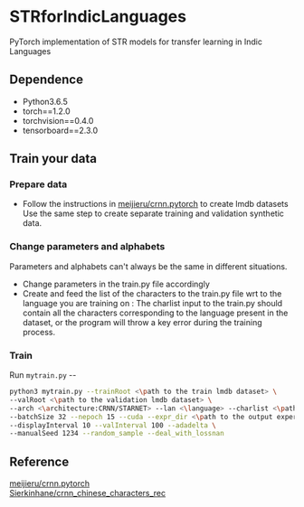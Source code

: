 # STRforIndicLanguages
PyTorch implementation of STR models for transfer learning in Indic Languages

## Dependence

- Python3.6.5
- torch==1.2.0
- torchvision==0.4.0
- tensorboard==2.3.0

## Train your data

### Prepare data

- Follow the instructions in [meijieru/crnn.pytorch](<https://github.com/meijieru/crnn.pytorch>) to create lmdb datasets
	Use the same step to create separate training and validation synthetic data.

### Change parameters and alphabets

Parameters and alphabets can't always be the same in different situations. 

- Change parameters in the train.py file accordingly
- Create and feed the list of the characters to the train.py file wrt to the language you are training on : 
	The charlist input to the train.py should contain all the characters corresponding to the language present in the dataset, or the program will throw a key error during the training process.

### Train

Run `mytrain.py` --

```sh
python3 mytrain.py --trainRoot <\path to the train lmdb dataset> \
--valRoot <\path to the validation lmdb dataset> \
--arch <\architecture:CRNN/STARNET> --lan <\language> --charlist <\path to the character text file> \
--batchSize 32 --nepoch 15 --cuda --expr_dir <\path to the output experiments directory> \
--displayInterval 10 --valInterval 100 --adadelta \ 
--manualSeed 1234 --random_sample --deal_with_lossnan 
```

## Reference

[meijieru/crnn.pytorch](<https://github.com/meijieru/crnn.pytorch>) \
[Sierkinhane/crnn_chinese_characters_rec](<https://github.com/Sierkinhane/crnn_chinese_characters_rec>)
